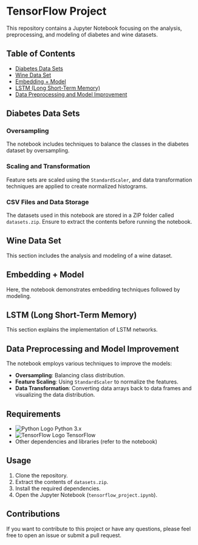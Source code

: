 # TensorFlow Project

This repository contains a Jupyter Notebook focusing on the analysis, preprocessing, and modeling of diabetes and wine datasets.

## Table of Contents

- [Diabetes Data Sets](#diabetes-data-sets)
- [Wine Data Set](#wine-data-set)
- [Embedding + Model](#embedding--model)
- [LSTM (Long Short-Term Memory)](#lstm-long-short-term-memory)
- [Data Preprocessing and Model Improvement](#data-preprocessing-and-model-improvement)

## Diabetes Data Sets

### Oversampling

The notebook includes techniques to balance the classes in the diabetes dataset by oversampling.

### Scaling and Transformation

Feature sets are scaled using the `StandardScaler`, and data transformation techniques are applied to create normalized histograms.

### CSV Files and Data Storage

The datasets used in this notebook are stored in a ZIP folder called `datasets.zip`. Ensure to extract the contents before running the notebook.

## Wine Data Set

This section includes the analysis and modeling of a wine dataset.

## Embedding + Model

Here, the notebook demonstrates embedding techniques followed by modeling.

## LSTM (Long Short-Term Memory)

This section explains the implementation of LSTM networks.

## Data Preprocessing and Model Improvement

The notebook employs various techniques to improve the models:

- **Oversampling**: Balancing class distribution.
- **Feature Scaling**: Using `StandardScaler` to normalize the features.
- **Data Transformation**: Converting data arrays back to data frames and visualizing the data distribution.

## Requirements

- ![Python Logo](https://www.python.org/static/community_logos/python-logo.png) Python 3.x
- ![TensorFlow Logo](https://www.tensorflow.org/images/tf_logo_social.png) TensorFlow
- Other dependencies and libraries (refer to the notebook)

## Usage

1. Clone the repository.
2. Extract the contents of `datasets.zip`.
3. Install the required dependencies.
4. Open the Jupyter Notebook (`tensorflow_project.ipynb`).

## Contributions

If you want to contribute to this project or have any questions, please feel free to open an issue or submit a pull request.
